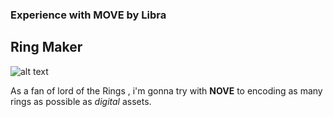 ### Experience with MOVE by Libra 

## Ring Maker


![alt text](https://crystal-cdn2.crystalcommerce.com/photos/876446/DwarvenRingofThelorsTribe.jpg)

As a fan of lord of the Rings , i'm gonna try with **NOVE** to encoding as many rings as possible as *digital* assets.
